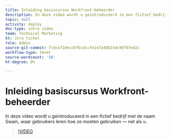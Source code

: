 ```yaml
---
title: Inleiding basiscursus Workfront-beheerder
description: In deze video wordt u geïntroduceerd in een fictief bedrijf met de naam Swain, waar gebruikers leren hoe ze moeten gebruiken — net als u.
topic: null
activity: deploy
doc-type: intro video
team: Technical Marketing
kt: Jira ticket
role: Admin
source-git-commit: 7cdce710ecc6fbcdccfe147a40623dc96f07ed2c
workflow-type: tm+mt
source-wordcount: '56'
ht-degree: 0%

---
```


# Inleiding basiscursus Workfront-beheerder

In deze video wordt u geïntroduceerd in een fictief bedrijf met de naam Swain, waar gebruikers leren hoe ze moeten gebruiken — net als u.

>[!VIDEO](https://video.tv.adobe.com/v/335064/?quality=12)
